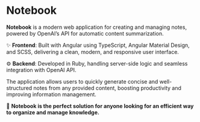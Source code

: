 # Notebook

**Notebook** is a modern web application for creating and managing notes, powered by OpenAI’s API for automatic content summarization.  

✨ **Frontend**: Built with Angular using TypeScript, Angular Material Design, and SCSS, delivering a clean, modern, and responsive user interface.  

⚙️ **Backend**: Developed in Ruby, handling server-side logic and seamless integration with OpenAI API.  

The application allows users to quickly generate concise and well-structured notes from any provided content, boosting productivity and improving information management.  

📒 **Notebook is the perfect solution for anyone looking for an efficient way to organize and manage knowledge.**
